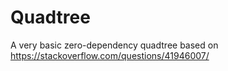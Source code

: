 # Quadtree
A very basic zero-dependency quadtree based on https://stackoverflow.com/questions/41946007/